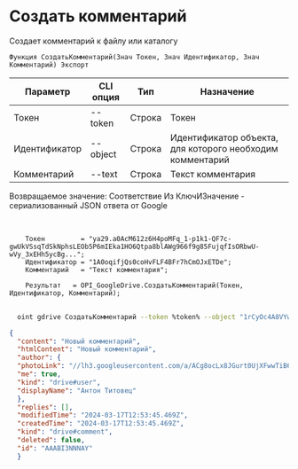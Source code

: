 ﻿---
sidebar_position: 1
---

# Создать комментарий
 Создает комментарий к файлу или каталогу



`Функция СоздатьКомментарий(Знач Токен, Знач Идентификатор, Знач Комментарий) Экспорт`

  | Параметр | CLI опция | Тип | Назначение |
  |-|-|-|-|
  | Токен | --token | Строка | Токен |
  | Идентификатор | --object | Строка | Идентификатор объекта, для которого необходим комментарий |
  | Комментарий | --text | Строка | Текст комментария |

  
  Возвращаемое значение:   Соответствие Из КлючИЗначение - сериализованный JSON ответа от Google

<br/>




```bsl title="Пример кода"
    Токен         = "ya29.a0AcM612z6H4poMFq_1-p1k1-QF7c-gwUkVSsqTdSkNphsLEOb5P6mIEka1HO6Qtpa8blAWg966f9g85FujqfIsORbwU-wVy_3xEHh5ycBg...";
    Идентификатор = "1A0oqifjQs0coHvFLF4BFr7hCmOJxETDe";
    Комментарий   = "Текст комментария";

    Результат   = OPI_GoogleDrive.СоздатьКомментарий(Токен, Идентификатор, Комментарий);
```



```sh title="Пример команды CLI"
    
  oint gdrive СоздатьКомментарий --token %token% --object "1rCyOc4A8VYw7DM3HV55P9BuKWayJOSvW" --text %text%

```

```json title="Результат"
{
  "content": "Новый комментарий",
  "htmlContent": "Новый комментарий",
  "author": {
  "photoLink": "//lh3.googleusercontent.com/a/ACg8ocLx8JGurt0UjXFwwTiB6ZoDPWslW1EnfCTahrwrIllM6Q=s50-c-k-no",
  "me": true,
  "kind": "drive#user",
  "displayName": "Антон Титовец"
  },
  "replies": [],
  "modifiedTime": "2024-03-17T12:53:45.469Z",
  "createdTime": "2024-03-17T12:53:45.469Z",
  "kind": "drive#comment",
  "deleted": false,
  "id": "AAABI3NNNAY"
  }
```
